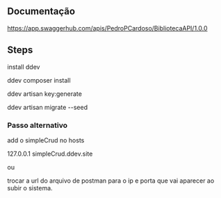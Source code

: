 
## Documentação

https://app.swaggerhub.com/apis/PedroPCardoso/BibliotecaAPI/1.0.0


## Steps

install ddev

ddev composer install

ddev artisan key:generate

ddev artisan migrate --seed

### Passo alternativo

add o simpleCrud no hosts 

127.0.0.1 simpleCrud.ddev.site 

ou

trocar a url do arquivo de postman para o ip e porta que vai aparecer ao subir o sistema.

